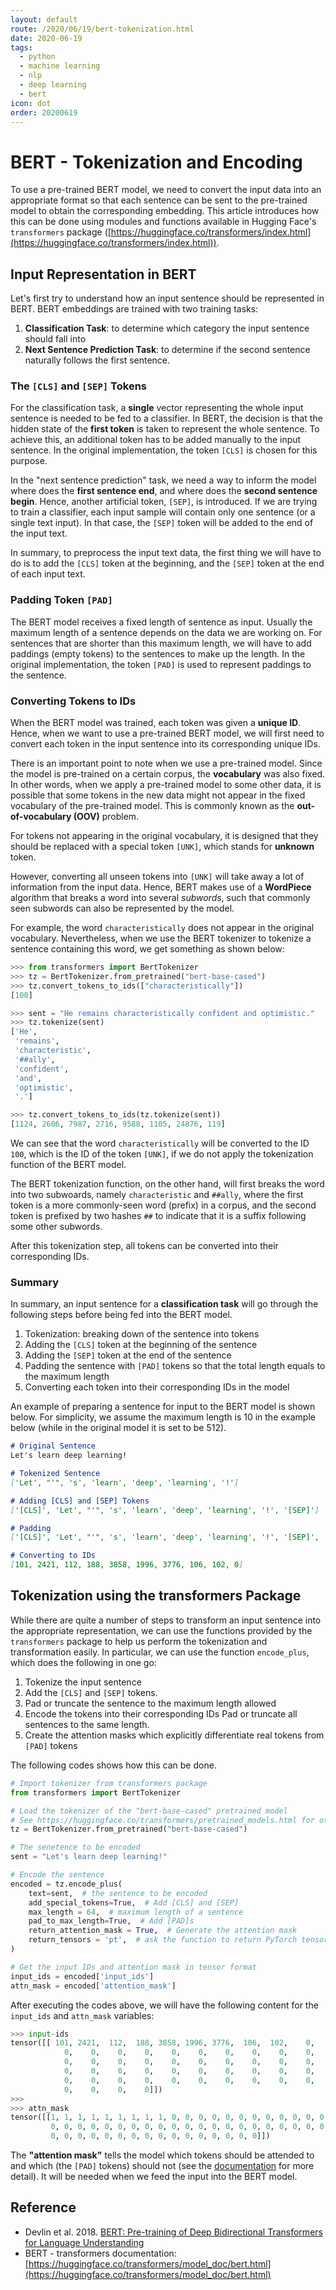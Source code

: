```yaml
---
layout: default
route: /2020/06/19/bert-tokenization.html
date: 2020-06-19
tags:
  - python
  - machine learning
  - nlp
  - deep learning
  - bert
icon: dot
order: 20200619
---
```


# BERT - Tokenization and Encoding

To use a pre-trained BERT model, we need to convert the input data into an appropriate format so that each sentence can be sent to the pre-trained model to obtain the corresponding embedding. This article introduces how this can be done using modules and functions available in Hugging Face's `transformers` package ([https://huggingface.co/transformers/index.html](https://huggingface.co/transformers/index.html)).

## Input Representation in BERT

Let's first try to understand how an input sentence should be represented in BERT. BERT embeddings are trained with two training tasks:
1. **Classification Task**: to determine which category the input sentence should fall into
2. **Next Sentence Prediction Task**: to determine if the second sentence naturally follows the first sentence.

### The `[CLS]` and `[SEP]` Tokens

For the classification task, a **single** vector representing the whole input sentence is needed to be fed to a classifier. In BERT, the decision is that the hidden state of the **first token** is taken to represent the whole sentence. To achieve this, an additional token has to be added manually to the input sentence. In the original implementation, the token `[CLS]` is chosen for this purpose.

In the "next sentence prediction" task, we need a way to inform the model where does the **first sentence end**, and where does the **second sentence begin**. Hence, another artificial token, `[SEP]`, is introduced. If we are trying to train a classifier, each input sample will contain only one sentence (or a single text input). In that case, the `[SEP]` token will be added to the end of the input text.

In summary, to preprocess the input text data, the first thing we will have to do is to add the `[CLS]` token at the beginning, and the `[SEP]` token at the end of each input text.

### Padding Token `[PAD]`

The BERT model receives a fixed length of sentence as input. Usually the maximum length of a sentence depends on the data we are working on. For sentences that are shorter than this maximum length, we will have to add paddings (empty tokens) to the sentences to make up the length. In the original implementation, the token `[PAD]` is used to represent paddings to the sentence.

### Converting Tokens to IDs

When the BERT model was trained, each token was given a **unique ID**. Hence, when we want to use a pre-trained BERT model, we will first need to convert each token in the input sentence into its corresponding unique IDs.

There is an important point to note when we use a pre-trained model. Since the model is pre-trained on a certain corpus, the **vocabulary** was also fixed. In other words, when we apply a pre-trained model to some other data, it is possible that some tokens in the new data might not appear in the fixed vocabulary of the pre-trained model. This is commonly known as the **out-of-vocabulary (OOV)** problem.

For tokens not appearing in the original vocabulary, it is designed that they should be replaced with a special token `[UNK]`, which stands for **unknown** token.

However, converting all unseen tokens into `[UNK]` will take away a lot of information from the input data. Hence, BERT makes use of a **WordPiece** algorithm that breaks a word into several *subwords*, such that commonly seen subwords can also be represented by the model.

For example, the word `characteristically` does not appear in the original vocabulary. Nevertheless, when we use the BERT tokenizer to tokenize a sentence containing this word, we get something as shown below:

```python
>>> from transformers import BertTokenizer
>>> tz = BertTokenizer.from_pretrained("bert-base-cased")
>>> tz.convert_tokens_to_ids(["characteristically"])
[100]

>>> sent = "He remains characteristically confident and optimistic."
>>> tz.tokenize(sent)
['He',
 'remains',
 'characteristic',
 '##ally',
 'confident',
 'and',
 'optimistic',
 '.']

>>> tz.convert_tokens_to_ids(tz.tokenize(sent))
[1124, 2606, 7987, 2716, 9588, 1105, 24876, 119]
```

We can see that the word `characteristically` will be converted to the ID `100`, which is the ID of the token `[UNK]`, if we do not apply the tokenization function of the BERT model.

The BERT tokenization function, on the other hand, will first breaks the word into two subwoards, namely `characteristic` and `##ally`, where the first token is a more commonly-seen word (prefix) in a corpus, and the second token is prefixed by two hashes `##` to indicate that it is a suffix following some other subwords.

After this tokenization step, all tokens can be converted into their corresponding IDs.


### Summary

In summary, an input sentence for a **classification task** will go through the following steps before being fed into the BERT model.

1. Tokenization: breaking down of the sentence into tokens
2. Adding the `[CLS]` token at the beginning of the sentence
3. Adding the `[SEP]` token at the end of the sentence
4. Padding the sentence with `[PAD]` tokens so that the total length equals to the maximum length
5. Converting each token into their corresponding IDs in the model

An example of preparing a sentence for input to the BERT model is shown below. For simplicity, we assume the maximum length is 10 in the example below (while in the original model it is set to be 512).

```markdown
# Original Sentence
Let's learn deep learning!

# Tokenized Sentence
['Let', "'", 's', 'learn', 'deep', 'learning', '!']

# Adding [CLS] and [SEP] Tokens
['[CLS]', 'Let', "'", 's', 'learn', 'deep', 'learning', '!', '[SEP]']

# Padding
['[CLS]', 'Let', "'", 's', 'learn', 'deep', 'learning', '!', '[SEP]', '[PAD]']

# Converting to IDs
[101, 2421, 112, 188, 3858, 1996, 3776, 106, 102, 0]
```


## Tokenization using the transformers Package

While there are quite a number of steps to transform an input sentence into the appropriate representation, we can use the functions provided by the `transformers` package to help us perform the tokenization and transformation easily. In particular, we can use the function `encode_plus`, which does the following in one go:

1. Tokenize the input sentence
2. Add the `[CLS]` and `[SEP]` tokens.
3. Pad or truncate the sentence to the maximum length allowed
4. Encode the tokens into their corresponding IDs
Pad or truncate all sentences to the same length.
5. Create the attention masks which explicitly differentiate real tokens from `[PAD]` tokens

The following codes shows how this can be done.

```python
# Import tokenizer from transformers package
from transformers import BertTokenizer

# Load the tokenizer of the "bert-base-cased" pretrained model
# See https://huggingface.co/transformers/pretrained_models.html for other models
tz = BertTokenizer.from_pretrained("bert-base-cased")

# The senetence to be encoded
sent = "Let's learn deep learning!"

# Encode the sentence
encoded = tz.encode_plus(
    text=sent,  # the sentence to be encoded
    add_special_tokens=True,  # Add [CLS] and [SEP]
    max_length = 64,  # maximum length of a sentence
    pad_to_max_length=True,  # Add [PAD]s
    return_attention_mask = True,  # Generate the attention mask
    return_tensors = 'pt',  # ask the function to return PyTorch tensors
)

# Get the input IDs and attention mask in tensor format
input_ids = encoded['input_ids']
attn_mask = encoded['attention_mask']
```

After executing the codes above, we will have the following content for the `input_ids` and `attn_mask` variables:

```python
>>> input-ids
tensor([[ 101, 2421,  112,  188, 3858, 1996, 3776,  106,  102,    0,    0,    0,
            0,    0,    0,    0,    0,    0,    0,    0,    0,    0,    0,    0,
            0,    0,    0,    0,    0,    0,    0,    0,    0,    0,    0,    0,
            0,    0,    0,    0,    0,    0,    0,    0,    0,    0,    0,    0,
            0,    0,    0,    0,    0,    0,    0,    0,    0,    0,    0,    0,
            0,    0,    0,    0]])
>>>
>>> attn_mask
tensor([[1, 1, 1, 1, 1, 1, 1, 1, 1, 0, 0, 0, 0, 0, 0, 0, 0, 0, 0, 0, 0, 0, 0, 0,
         0, 0, 0, 0, 0, 0, 0, 0, 0, 0, 0, 0, 0, 0, 0, 0, 0, 0, 0, 0, 0, 0, 0, 0,
         0, 0, 0, 0, 0, 0, 0, 0, 0, 0, 0, 0, 0, 0, 0, 0]])
```

The **"attention mask"** tells the model which tokens should be attended to and which (the `[PAD]` tokens) should not (see the [documentation](https://huggingface.co/transformers/glossary.html#attention-mask) for more detail). It will be needed when we feed the input into the BERT model.


## Reference

- Devlin et al. 2018. [BERT: Pre-training of Deep Bidirectional Transformers for Language Understanding](https://arxiv.org/abs/1810.04805)
- BERT - transformers documentation: [https://huggingface.co/transformers/model_doc/bert.html](https://huggingface.co/transformers/model_doc/bert.html)


